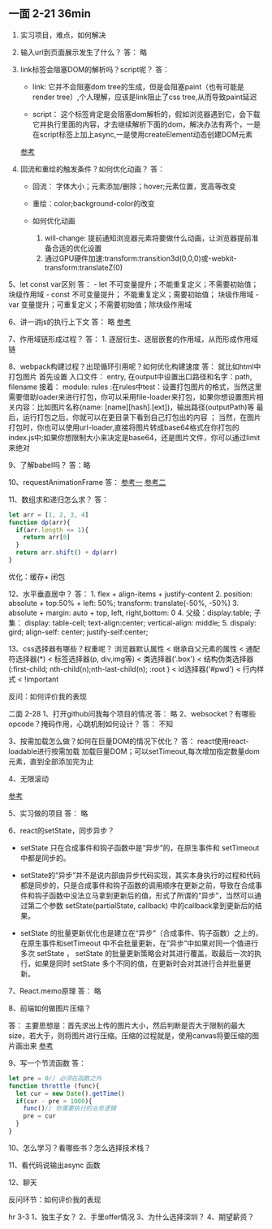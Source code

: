 ## 一面  2-21  36min
1. 实习项目，难点，如何解决

2. 输入url到页面展示发生了什么？
  答： 略

3. link标签会阻塞DOM的解析吗？script呢？
  答：
    - link: 它并不会阻塞dom tree的生成，但是会阻塞paint（也有可能是render tree）,个人理解，应该是link阻止了css tree,从而导致paint延迟

    - script： 这个标签肯定是会阻塞dom解析的，假如浏览器遇到它，会下载它并执行里面的内容，才去继续解析下面的dom，解决办法有两个，一是在script标签上加上async,一是使用createElement动态创建DOM元素

    [参考](https://www.jianshu.com/p/510d81a8aad2)

4. 回流和重绘的触发条件？如何优化动画？
    答： 
      - 回流： 字体大小；元素添加/删除；hover;元素位置，宽高等改变
      - 重绘：color;background-color的改变

      - 如何优化动画
        1. will-change: 提前通知浏览器元素将要做什么动画，让浏览器提前准备合适的优化设置
        2. 通过GPU硬件加速:transform:transition3d(0,0,0)或-webkit-transform:translateZ(0)

5、let const var区别
  答： 
    - let 不可变量提升；不能重复定义；不需要初始值；块级作用域
    - const 不可变量提升； 不能重复定义；需要初始值； 块级作用域
    - var 变量提升；可重复定义；不需要初始值；除块级作用域

6、讲一讲js的执行上下文
  答： 略
  [参考](https://blog.csdn.net/qqchenyufei/article/details/82795713)

7、作用域链形成过程？
  答：
    1. 逐层衍生、逐层嵌套的作用域，从而形成作用域链

8、webpack构建过程？出现循环引用呢？如何优化构建速度
  答：  就比如html中打包图片
        首先设置 入口文件： entry, 在output中设置出口路径和名字：path, filename
        接着： module: rules :在rules中test：设置打包图片的格式，当然这里需要借助loader来进行打包，你可以采用file-loader来打包，如果你想设置图片相关内容：比如图片名称(name: [name][hash].[ext])，输出路径(outputPath)等
        最后，运行打包之后，你就可以在更目录下看到自己打包出的内容
        ；
        当然，在图片打包时，你也可以使用url-loader,直接将图片转成base64格式在你打包的index.js中;如果你想限制大小来决定是base64，还是图片文件，你可以通过limit来绝对

9、了解babel吗？
  答：略

10、requestAnimationFrame
  答： 
  [参考一](https://juejin.im/post/5e621f5fe51d452700567c32#heading-13)
  [参考二](https://juejin.im/post/5b6020b8e51d4535253b30d1)

11、数组求和递归怎么求？
  答： 
  ```js
  let arr = [1, 2, 3, 4]
  function dp(arr){
    if(arr.length <= 1){
      return arr[0]
    }
    return arr.shift() + dp(arr)
  }
  ```
  优化：缓存+ 闭包

12、水平垂直居中？
  答： 
    1. flex + align-items + justify-content
    2. position: absolute + top:50% + left: 50%; transform: translate(-50%, -50%)
    3. absolute + margin: auto + top, left, right,bottom: 0
    4. 父级：display:table; 
        子集： display: table-cell; text-align:center; vertical-align: middle;
    5. dispaly: gird; align-self: center; justify-self:center;


13、css选择器有哪些？权重呢？
  浏览器默认属性 < 继承自父元素的属性 < 通配符选择器(*) < 标签选择器(p, div,img等) < 类选择器('.box') < 结构伪类选择器(:first-child; nth-child(n);nth-last-child(n); :root ) < id选择器('#pwd') < 行内样式 < !important

反问：如何评价我的表现

二面 2-28
1、打开github问我每个项目的情况
  答： 略
2、websocket？有哪些opcode？掩码作用，心跳机制如何设计？
  答： 不知

3、按需加载怎么做？如何在巨量DOM的情况下优化？
  答： react使用react-loadable进行按需加载
      加载巨量DOM；可以setTimeout,每次增加指定数量dom元素，直到全部添加完为止

4、无限滚动

  [参考](https://segmentfault.com/a/1190000004974824)

5、实习做的项目
  答： 略

6、react的setState，同步异步？

  - setState 只在合成事件和钩子函数中是“异步”的，在原生事件和 setTimeout 中都是同步的。
  - setState的“异步”并不是说内部由异步代码实现，其实本身执行的过程和代码都是同步的，只是合成事件和钩子函数的调用顺序在更新之前，导致在合成事件和钩子函数中没法立马拿到更新后的值，形式了所谓的“异步”，当然可以通过第二个参数 setState(partialState, callback) 中的callback拿到更新后的结果。

  - setState 的批量更新优化也是建立在“异步”（合成事件、钩子函数）之上的，在原生事件和setTimeout 中不会批量更新，在“异步”中如果对同一个值进行多次 setState ， setState 的批量更新策略会对其进行覆盖，取最后一次的执行，如果是同时 setState 多个不同的值，在更新时会对其进行合并批量更新。

7、React.memo原理
  答： 略

8、前端如何做图片压缩？

  答： 主要思想是：首先求出上传的图片大小，然后判断是否大于限制的最大size，若大于，则将图片进行压缩。压缩的过程就是，使用canvas将要压缩的图片画出来
  [参考](https://www.cnblogs.com/hbujt/p/5551549.html)

9、写一个节流函数
  答： 
  ```js
  let pre = 0// 必须在函数之外
  function throttle (func){
    let cur = new Date().getTime()
    if(cur - pre > 1000){
      func()// 你需要执行的业务逻辑
      pre = cur
    }
  }
  ```

10、怎么学习？看哪些书？怎么选择技术栈？

11、看代码说输出async 函数

12、聊天

反问环节：如何评价我的表现

hr 3-3
1、独生子女？
2、手里offer情况
3、为什么选择深圳？
4、期望薪资？